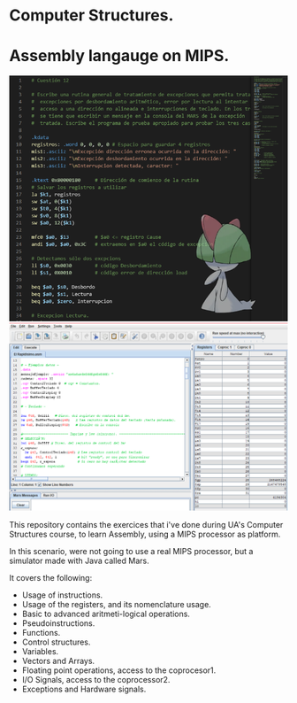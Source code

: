 # Computer Structures.

<p align="center">
<h1>Assembly langauge on MIPS.</h1>
  <img src="./assets/preview1.png"></img>
  <img src="./assets/preview2.png"></img>
<p >

This repository contains the exercices that i've done during UA's Computer Structures course, to learn Assembly, using a MIPS processor as platform.

In this scenario, were not going to use a real MIPS processor, but a simulator made with Java called Mars.

It covers the following:

- Usage of instructions.
- Usage of the registers, and its nomenclature usage.
- Basic to advanced aritmeti-logical operations.
- Pseudoinstructions.
- Functions.
- Control structures.
- Variables.
- Vectors and Arrays.
- Floating point operations, access to the coprocesor1.
- I/O Signals, access to the coprocessor2.
- Exceptions and Hardware signals.
